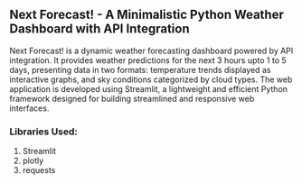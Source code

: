 ## Next Forecast! -  A Minimalistic Python Weather Dashboard with API Integration

Next Forecast! is a dynamic weather forecasting dashboard powered by API integration. It provides weather predictions for the next 3 hours upto 1 to 5 days, presenting data in two formats: temperature trends displayed as interactive graphs, and sky conditions categorized by cloud types. The web application is developed using Streamlit, a lightweight and efficient Python framework designed for building streamlined and responsive web interfaces.

### Libraries Used:

1. Streamlit
2. plotly
3. requests
